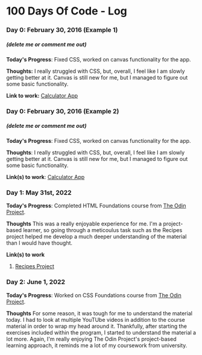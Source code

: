 # 100 Days Of Code - Log

### Day 0: February 30, 2016 (Example 1)
##### (delete me or comment me out)

**Today's Progress**: Fixed CSS, worked on canvas functionality for the app.

**Thoughts:** I really struggled with CSS, but, overall, I feel like I am slowly getting better at it. Canvas is still new for me, but I managed to figure out some basic functionality.

**Link to work:** [Calculator App](http://www.example.com)

### Day 0: February 30, 2016 (Example 2)
##### (delete me or comment me out)

**Today's Progress**: Fixed CSS, worked on canvas functionality for the app.

**Thoughts**: I really struggled with CSS, but, overall, I feel like I am slowly getting better at it. Canvas is still new for me, but I managed to figure out some basic functionality.

**Link(s) to work**: [Calculator App](http://www.example.com)


### Day 1: May 31st, 2022

**Today's Progress**: Completed HTML Foundations course from [The Odin Project](www.theodinproject.com).

**Thoughts** This was a really enjoyable experience for me. I'm a project-based learner, so going through a meticoulus task such as the Recipes project helped me develop a much deeper understanding of the material than I would have thought. 

**Link(s) to work**
1. [Recipes Project](https://github.com/csiv23/odin-recipes)


### Day 2: June 1, 2022

**Today's Progress**: Worked on CSS Foundations course from [The Odin Project](www.theodinproject.com).

**Thoughts** For some reason, it was tough for me to understand the material today. I had to look at multiple YouTUbe videos in addition to the course material in order to wrap my head around it. Thankfully, after starting the exercises included within the program, I started to understand the material a lot more. Again, I'm really enjoying The Odin Project's project-based learning approach, it reminds me a lot of my coursework from university.
